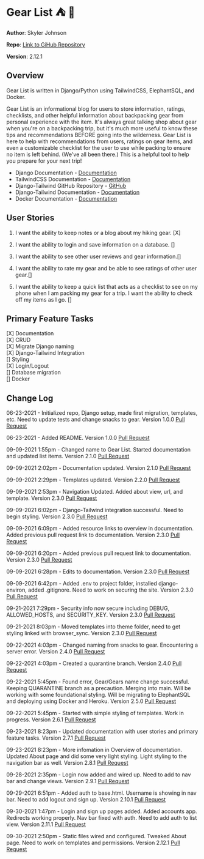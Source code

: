 # Gear List ⛺️ 🗻

**Author**: Skyler Johnson

**Repo**: [Link to GiHub Repository](https://github.com/SkylerJohnson102020/gear-list)

**Version**: 2.12.1

## Overview

Gear List is written in Django/Python using TailwindCSS, ElephantSQL, and Docker. 

Gear List is an informational blog for users to store information, ratings, checklists, and other helpful information about backpacking gear from personal experience with the item. It's always great talking shop about gear when you're on a backpacking trip, but it's much more useful to know these tips and recommendations BEFORE going into the wilderness. Gear List is here to help with recommendations from users, ratings on gear items, and even a customizable checklist for the user to use while packing to ensure no item is left behind. (We've all been there.) This is a helpful tool to help you prepare for your next trip!

- Django Documentation - [Documentation](https://docs.djangoproject.com/en/3.2/)
- TailwindCSS Documentation - [Documentation](https://tailwindcss.com/docs)
- Django-Tailwind GitHub Repository - [GitHub](https://github.com/timonweb/django-tailwind)
- Django-Tailwind Documentation - [Documentation](https://django-tailwind.readthedocs.io/en/latest/index.html)
- Docker Documentation - [Documentation](https://docs.docker.com/)

## User Stories

1. I want the ability to keep notes or a blog about my hiking gear. [X]

2. I want the ability to login and save information on a database. []

3. I want the ability to see other user reviews and gear information.[]

4. I want the ability to rate my gear and be able to see ratings of other user gear.[]

5. I want the ability to keep a quick list that acts as a checklist to see on my phone when I am packing my gear for a trip. I want the ability to check off my items as I go. []

## Primary Feature Tasks

[X] Documentation  
[X] CRUD  
[X] Migrate Django naming  
[X] Django-Tailwind Integration  
[] Styling  
[X] Login/Logout  
[] Database migration  
[] Docker

## Change Log

06-23-2021 - Initialized repo, Django setup, made first migration, templates, etc. Need to update tests and change snacks to gear. Version 1.0.0 [Pull Request](https://github.com/SkylerJohnson102020/gear-list/commit/c1c7696d4bf8fbeabdc9341a87571e0e123674ee)

06-23-2021 - Added README. Version 1.0.0 [Pull Request](https://github.com/SkylerJohnson102020/gear-list/commit/2724d3f7cd82cca465e01ff24a1cb79f39c97f5b)

09-09-2021 1:55pm - Changed name to Gear List. Started documentation and updated list items. Version 2.1.0 [Pull Request](https://github.com/SkylerJohnson102020/gear-list/commit/b076e3ea5294e0a520b71c19360125ae6ffcb8f1)

09-09-2021 2:02pm - Documentation updated. Version 2.1.0 [Pull Request](https://github.com/SkylerJohnson102020/gear-list/commit/a6c8b4e34a58dbd2b3adebfeba2d5b1a4cbce31e)

09-09-2021 2:29pm - Templates updated. Version 2.2.0 [Pull Request](https://github.com/SkylerJohnson102020/gear-list/commit/bc6726a5a29bfbf53483a02915f6baacf7232963)

09-09-2021 2:53pm - Navigation Updated. Added about view, url, and template. Version 2.3.0 [Pull Request](https://github.com/SkylerJohnson102020/gear-list/commit/bc6e92a8355d205688212d96061eaaf4cf7af80b)

09-09-2021 6:02pm - Django-Tailwind integration successful. Need to begin styling. Version 2.3.0 [Pull Request](https://github.com/SkylerJohnson102020/gear-list/commit/e85b6977d9c417a55feec493673af6ba9f85119f)

09-09-2021 6:09pm - Added resource links to overview in documentation. Added previous pull request link to documentation. Version 2.3.0 [Pull Request](https://github.com/SkylerJohnson102020/gear-list/commit/e85b6977d9c417a55feec493673af6ba9f85119f)

09-09-2021 6:20pm - Added previous pull request link to documentation. Version 2.3.0 [Pull Request](https://github.com/SkylerJohnson102020/gear-list/commit/afe06479b408a719ef208906b89e7afb6b6998e2)

09-09-2021 6:28pm - Edits to documentation. Version 2.3.0 [Pull Request](https://github.com/SkylerJohnson102020/gear-list/commit/3cfedda716f26a2b0b9e1dcbf3d5047cdfb8c07c)

09-09-2021 6:42pm - Added .env to project folder, installed django-environ, added .gitignore. Need to work on securing the site. Version 2.3.0 [Pull Request](https://github.com/SkylerJohnson102020/gear-list/commit/98eb7d28e6a3779f37deb1ae46f7fc52c3180b8a)

09-21-2021 7:29pm - Security info now secure including DEBUG, ALLOWED_HOSTS, and SECURITY_KEY. Version 2.3.0 [Pull Request](https://github.com/SkylerJohnson102020/gear-list/commit/d9560f46dbf635aa9af2d457ee76644e96a3ac08)

09-21-2021 8:03pm - Moved templates into theme folder, need to get styling linked with browser_sync. Version 2.3.0 [Pull Request](https://github.com/SkylerJohnson102020/gear-list/commit/7237e629cc6ea6387c8fda67b76dd3f72729b743)

09-22-2021 4:03pm - Changed naming from snacks to gear. Encountering a server error. Version 2.4.0 [Pull Request](https://github.com/SkylerJohnson102020/gear-list/commit/957bf4710bfdeed768f5bec4e64b49eec3ede06c)

09-22-2021 4:03pm - Created a quarantine branch. Version 2.4.0 [Pull Request](https://github.com/SkylerJohnson102020/gear-list/commit/ea149d0afa722f095d6f241ff2f2b3699ca3ca80)

09-22-2021 5:45pm - Found error, Gear/Gears name change successful. Keeping QUARANTINE branch as a precaution. Merging into main. Will be working with some foundational styling. Will be migrating to ElephantSQL and deploying using Docker and Heroku. Version 2.5.0 [Pull Request](https://github.com/SkylerJohnson102020/gear-list/commit/d035726c88bcc1c3f8605af9f79cd78b2986930f)

09-22-2021 5:45pm - Started with simple styling of templates. Work in progress. Version 2.6.1 [Pull Request](https://github.com/SkylerJohnson102020/gear-list/commit/3013debe26d10639f41298eb115157f17122cf47)

09-23-2021 8:23pm - Updated documentation with user stories and primary feature tasks. Version 2.7.1 [Pull Request](https://github.com/SkylerJohnson102020/gear-list/commit/79c869200eb304cf7014ebb7a8f2efaff305a822)

09-23-2021 8:23pm - More infomation in Overview of documentation. Updated About page and did some very light styling. Light styling to the navigation bar as well. Version 2.8.1 [Pull Request](https://github.com/SkylerJohnson102020/gear-list/commit/dcb35d500732bb03cd29422360dce0b04681475e)

09-28-2021 2:35pm - Login now added and wired up. Need to add to nav bar and change views. Version 2.9.1 [Pull Request](https://github.com/SkylerJohnson102020/gear-list/commit/ac5c16e610b4c72dc71f92c66adfbdbbf07174d2)

09-29-2021 6:51pm - Added auth to base.html. Username is showing in nav bar. Need to add logout and sign up. Version 2.10.1 [Pull Request](https://github.com/SkylerJohnson102020/gear-list/commit/54bd7259ed5ec56a0104cbb183342cca21b971cb)

09-30-2021 1:47pm - Login and sign up pages added. Added accounts app. Redirects working properly. Nav bar fixed with auth. Need to add auth to list view. Version 2.11.1 [Pull Request](https://github.com/SkylerJohnson102020/gear-list/commit/966e36c4c00a02ca279de2adbd5efef4719c4775)

09-30-2021 2:50pm - Static files wired and configured. Tweaked About page. Need to work on templates and permissions. Version 2.12.1 [Pull Request](https://github.com/SkylerJohnson102020/gear-list/commit/e0fd903e171bdbb6bd3aaa45e1bb4b75e3a89af1)

